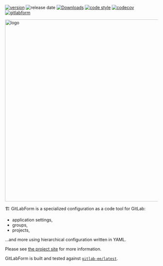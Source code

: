 [![version](https://badge.fury.io/gh/gitlabform%2Fgitlabform.svg)](https://badge.fury.io/gh/gitlabform%2Fgitlabform)
![release date](https://img.shields.io/github/release-date/gitlabform/gitlabform)
[![Downloads](https://static.pepy.tech/badge/gitlabform/month)](https://pepy.tech/project/gitlabform)
[![code style](https://img.shields.io/badge/code%20style-black-000000.svg)](https://github.com/psf/black)
[![codecov](https://codecov.io/gh/gitlabform/gitlabform/branch/main/graph/badge.svg?token=NOMttkpB2A)](https://codecov.io/gh/gitlabform/gitlabform)
[![gitlabform](https://snyk.io/advisor/python/gitlabform/badge.svg)](https://snyk.io/advisor/python/gitlabform)

<img src="https://raw.githubusercontent.com/gitlabform/gitlabform/main/docs/images/gitlabform-logo.png" width="600px" alt="logo">

🏗 GitLabForm is a specialized configuration as a code tool for GitLab:

* application settings,
* groups,
* projects,

...and more using hierarchical configuration written in YAML.

Please see <a href="https://gitlabform.github.io/gitlabform/">the project site</a> for more information.

GitLabForm is built and tested against [`gitlab-ee/latest`](https://hub.docker.com/r/gitlab/gitlab-ee/tags).